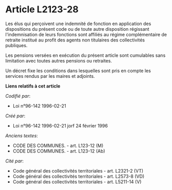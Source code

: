 # Article L2123-28

Les élus qui perçoivent une indemnité de fonction en application des dispositions du présent code ou de toute autre
disposition régissant l'indemnisation de leurs fonctions sont affiliés au régime complémentaire de retraite institué au
profit des agents non titulaires des collectivités publiques.

Les pensions versées en exécution du présent article sont cumulables sans limitation avec toutes autres pensions ou
retraites.

Un décret fixe les conditions dans lesquelles sont pris en compte les services rendus par les maires et adjoints.

**Liens relatifs à cet article**

_Codifié par_:

  - Loi n°96-142 1996-02-21

_Créé par_:

  - Loi n°96-142 1996-02-21 jorf 24 février 1996

_Anciens textes_:

  - CODE DES COMMUNES. - art. L123-12 (M)
  - CODE DES COMMUNES. - art. L123-12 (Ab)

_Cité par_:

  - Code général des collectivités territoriales - art. L2321-2 (VT)
  - Code général des collectivités territoriales - art. L2573-8 (VD)
  - Code général des collectivités territoriales - art. L5211-14 (V)
